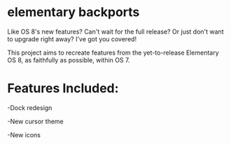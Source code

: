 # elementary backports
Like OS 8's new features? Can't wait for the full release? Or just don't want to upgrade right away?
I've got you covered!

This project aims to recreate features from the yet-to-release Elementary OS 8, as faithfully as possible, within OS 7. 

# Features Included:

-Dock redesign

-New cursor theme

-New icons
